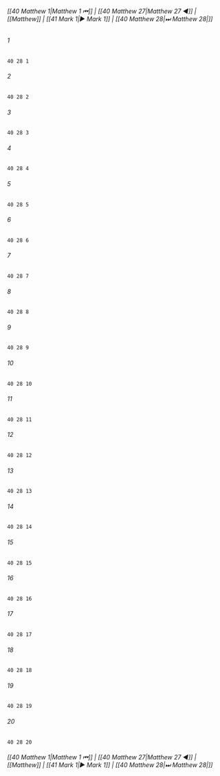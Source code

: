 
###### [[40 Matthew 1|Matthew 1 ⏮]] | [[40 Matthew 27|Matthew 27 ◀]] | [[Matthew]] | [[41 Mark 1|▶ Mark 1]] | [[40 Matthew 28|⏭ Matthew 28|]]

###### 1
``` verse
40 28 1 
```
###### 2
``` verse
40 28 2 
```
###### 3
``` verse
40 28 3 
```
###### 4
``` verse
40 28 4 
```
###### 5
``` verse
40 28 5 
```
###### 6
``` verse
40 28 6 
```
###### 7
``` verse
40 28 7 
```
###### 8
``` verse
40 28 8 
```
###### 9
``` verse
40 28 9 
```
###### 10
``` verse
40 28 10 
```
###### 11
``` verse
40 28 11 
```
###### 12
``` verse
40 28 12 
```
###### 13
``` verse
40 28 13 
```
###### 14
``` verse
40 28 14 
```
###### 15
``` verse
40 28 15 
```
###### 16
``` verse
40 28 16 
```
###### 17
``` verse
40 28 17 
```
###### 18
``` verse
40 28 18 
```
###### 19
``` verse
40 28 19 
```
###### 20
``` verse
40 28 20 
```

###### [[40 Matthew 1|Matthew 1 ⏮]] | [[40 Matthew 27|Matthew 27 ◀]] | [[Matthew]] | [[41 Mark 1|▶ Mark 1]] | [[40 Matthew 28|⏭ Matthew 28|]]

